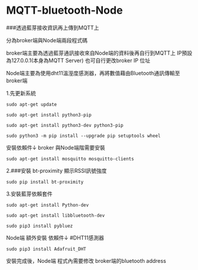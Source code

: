 # MQTT-bluetooth-Node
###透過藍芽接收資訊再上傳到MQTT上



分為broker端與Node端兩段程式碼

broker端主要為透過藍芽通訊接收來自Node端的資料後再自行到MQTT上 IP預設為127.0.0.1(本身為MQTT Server) 也可自行更改broker IP 位址

Node端主要為使用dht11溫溼度感測器，再將數值藉由Bluetooth通訊傳輸至broker端

1.先更新系統
```
sudo apt-get update

sudo apt-get install python3-pip

sudo apt-get install python3-dev python3-pip

sudo python3 -m pip install --upgrade pip setuptools wheel
```

安裝依賴件↓  broker 與Node端階需要安裝

```
sudo apt-get install mosquitto mosquitto-clients
```
2.###安裝 bt-proximity 顯示RSSI訊號強度
```
sudo pip install bt-proximity
```
3.安裝藍芽依賴套件
```
sudo apt-get install Python-dev

sudo apt-get install libbluetooth-dev

sudo pip3 install pybluez
```
Node端 額外安裝 依賴件↓  #DHT11感測器
```
sudo pip3 install Adafruit_DHT
```
安裝完成後，Node端 程式內需要修改 broker端的bluetooth address 

